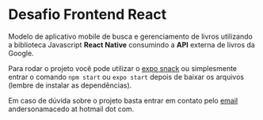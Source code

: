 # Desafio Frontend React

Modelo de aplicativo mobile de busca e gerenciamento de livros utilizando a biblioteca Javascript **React Native** consumindo a **API** externa de livros da Google.

Para rodar o projeto você pode utilizar o [expo snack](https://snack.expo.dev/) ou simplesmente entrar o comando `npm start` ou `expo start` depois de baixar os arquivos (lembre de instalar as dependências).

Em caso de dúvida sobre o projeto basta entrar em contato pelo [email](andersonamacedo@hotmail.com) andersonamacedo at hotmail dot com.
